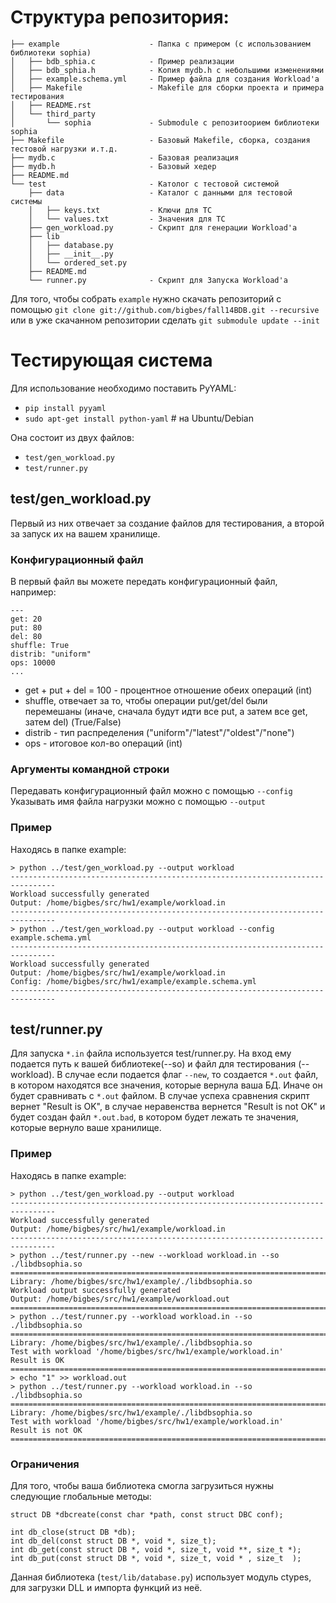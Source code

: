 # Структура репозитория:

```
├── example                    - Папка с примером (с использованием библиотеки sophia)
│   ├── bdb_sphia.c            - Пример реализации
│   ├── bdb_sphia.h            - Копия mydb.h с небольшими изменениями
│   ├── example.schema.yml     - Пример файла для создания Workload'а
│   ├── Makefile               - Makefile для сборки проекта и примера тестирования
│   ├── README.rst
│   └── third_party
│       └── sophia             - Submodule с репозитоорием библиотеки sophia
├── Makefile                   - Базовый Makefile, сборка, создания тестовой нагрузки и.т.д.
├── mydb.c                     - Базовая реализация
├── mydb.h                     - Базовый хедер
├── README.md
└── test                       - Католог с тестовой системой
    ├── data                   - Каталог с данными для тестовой системы
    │   ├── keys.txt           - Ключи для ТС
    │   └── values.txt         - Значения для ТС
    ├── gen_workload.py        - Скрипт для генерации Workload'a
    ├── lib
    │   ├── database.py
    │   ├── __init__.py
    │   └── ordered_set.py
    ├── README.md
    └── runner.py              - Скрипт для Запуска Workload'а
```

Для того, чтобы собрать `example` нужно скачать репозиторий с помощью
`git clone git://github.com/bigbes/fall14BDB.git --recursive`
или в уже скачанном репозитории сделать `git submodule update --init`


# Тестирующая система

Для использование необходимо поставить PyYAML:

* `pip install pyyaml`
* `sudo apt-get install python-yaml` # на Ubuntu/Debian


Она состоит из двух файлов:

* `test/gen_workload.py`
* `test/runner.py`


## test/gen_workload.py

Первый из них отвечает за создание файлов для тестирования, а второй за запуск их на вашем хранилище.

### Конфигурационный файл

В первый файл вы можете передать конфигурационный файл, например:

```
---
get: 20
put: 80
del: 80
shuffle: True
distrib: "uniform"
ops: 10000
...
```

* get + put + del = 100 - процентное отношение обеих операций (int)
* shuffle, отвечает за то, чтобы операции put/get/del были перемешаны (иначе, сначала будут идти все put, а затем все get, затем del) (True/False)
* distrib - тип распределения ("uniform"/"latest"/"oldest"/"none")
* ops - итоговое кол-во операций (int)

### Аргументы командной строки

Передавать конфигурационный файл можно с помощью `--config`
Указывать имя файла нагрузки можно с помощью `--output`

### Пример

Находясь в папке example:
```
> python ../test/gen_workload.py --output workload
--------------------------------------------------------------------------------
Workload successfully generated
Output: /home/bigbes/src/hw1/example/workload.in
--------------------------------------------------------------------------------
> python ../test/gen_workload.py --output workload --config example.schema.yml
--------------------------------------------------------------------------------
Workload successfully generated
Output: /home/bigbes/src/hw1/example/workload.in
Config: /home/bigbes/src/hw1/example/example.schema.yml
--------------------------------------------------------------------------------
```

## test/runner.py

Для запуска `*.in` файла используется test/runner.py. На вход ему подается путь к вашей библиотеке(--so) и файл для тестирования (--workload).
В случае если подается флаг `--new`, то создается `*.out` файл, в котором находятся все значения, которые вернула ваша БД. Иначе он будет сравнивать с `*.out` файлом.
В случае успеха сравнения скрипт вернет "Result is OK", в случае неравенства вернется "Result is not OK" и будет создан файл `*.out.bad`, в котором будет лежать те значения, которые вернуло ваше хранилище.

### Пример

Находясь в папке example:
```
> python ../test/gen_workload.py --output workload
--------------------------------------------------------------------------------
Workload successfully generated
Output: /home/bigbes/src/hw1/example/workload.in
--------------------------------------------------------------------------------
> python ../test/runner.py --new --workload workload.in --so ./libdbsophia.so
================================================================================
Library: /home/bigbes/src/hw1/example/./libdbsophia.so
Workload output successfully generated
Output: /home/bigbes/src/hw1/example/workload.out
================================================================================
> python ../test/runner.py --workload workload.in --so ./libdbsophia.so
================================================================================
Library: /home/bigbes/src/hw1/example/./libdbsophia.so
Test with workload '/home/bigbes/src/hw1/example/workload.in'
Result is OK
================================================================================
> echo "1" >> workload.out
> python ../test/runner.py --workload workload.in --so ./libdbsophia.so
================================================================================
Library: /home/bigbes/src/hw1/example/./libdbsophia.so
Test with workload '/home/bigbes/src/hw1/example/workload.in'
Result is not OK
================================================================================
```

### Ограничения

Для того, чтобы ваша библиотека смогла загрузиться нужны следующие глобальные методы:
```
struct DB *dbcreate(const char *path, const struct DBC conf);

int db_close(struct DB *db);
int db_del(const struct DB *, void *, size_t);
int db_get(const struct DB *, void *, size_t, void **, size_t *);
int db_put(const struct DB *, void *, size_t, void * , size_t  );
```

Данная библиотека (`test/lib/database.py`) использует модуль ctypes, для загрузки DLL и импорта функций из неё.

